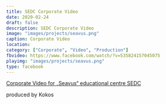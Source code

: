 ```yaml
---
title: SEDC Corporate Video
date: 2020-02-24
draft: false
description: SEDC Corporate Video 
image: "images/projects/seavus.png"
caption: Corporate Video
location: 
category: ["Corporate", "Video", "Production"]
fbvideo: https://www.facebook.com/watch/?v=535824157045075
playimg: "images/projects/seavus.png"
type: facebook
---
```


[Corporate Video for „Seavus“ educational centre SEDC](https://www.facebook.com/watch/?v=535824157045075)


produced by Kokos 

